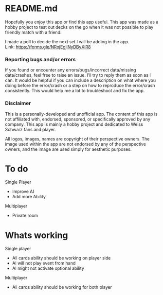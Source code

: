 # README.md
Hopefully you enjoy this app or find this app useful. This app was made as a hobby project to test out decks on the go when it was not possible to play friendly match with a friend.

I made a poll to decide the next set I will be adding in the app.  
Link: https://forms.gle/NRojEgjiNyDByXiR8


### Reporting bugs and/or errors ###

If you found or encounter any errors/bugs/incorrect data/missing data/crashes, feel free to raise an issue. I'll try to reply them as soon as I can. It would be helpful if you can include a description on what where you doing before the error/crash or a step on how to reproduce the error/crash consistently. This would help me a lot to troubleshoot and fix the app.


### Disclaimer ###

This is a personally-developed and unofficial app. The content of this app is not affiliated with, endorsed, sponsored, or specifically approved by any company. This app is mainly a hobby project and dedicated to Weiss Schwarz fans and player.

All logos, images, names are copyright of their perspective owners. The image used within the app are not endorsed by any of the perspective owners, and the image are used simply for aesthetic purposes.



# To do
Single Player
 - Improve AI
 - Add more Ability

Multiplayer
 - Private room

# Whats working
Single player
 - All cards ability should be working on player side
 - AI will not play event from hand
 - AI might not activate optional ability

Multiplayer
 - All cards ability should be working for both player
